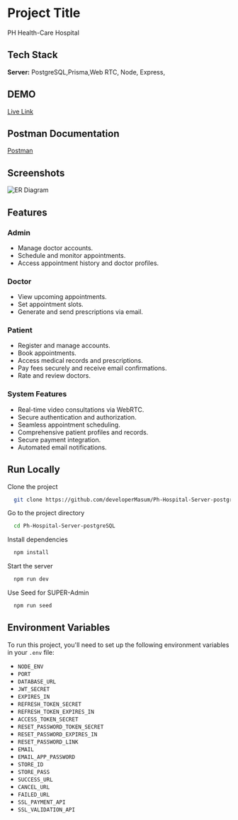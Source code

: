 
# Project Title

PH Health-Care Hospital


## Tech Stack

**Server:** PostgreSQL,Prisma,Web RTC, Node, Express,

## DEMO

[Live Link](https://linktodocumentation)


## Postman Documentation

[Postman](https://documenter.getpostman.com/view/31710966/2sA3BoYr6v)



## Screenshots

![ER Diagram](https://i.ibb.co/7XCdg3g/PH-Health-Care-ERD-2-page-0001.jpg)


## Features

### Admin
- Manage doctor accounts.
- Schedule and monitor appointments.
- Access appointment history and doctor profiles.

### Doctor
- View upcoming appointments.
- Set appointment slots.
- Generate and send prescriptions via email.

### Patient
- Register and manage accounts.
- Book appointments.
- Access medical records and prescriptions.
- Pay fees securely and receive email confirmations.
- Rate and review doctors.

### System Features
- Real-time video consultations via WebRTC.
- Secure authentication and authorization.
- Seamless appointment scheduling.
- Comprehensive patient profiles and records.
- Secure payment integration.
- Automated email notifications.





## Run Locally

Clone the project

```bash
  git clone https://github.com/developerMasum/Ph-Hospital-Server-postgreSQL
```


Go to the project directory

```bash
  cd Ph-Hospital-Server-postgreSQL
```

Install dependencies

```bash
  npm install
```

Start the server

```bash
  npm run dev
```

Use Seed for SUPER-Admin

```bash
  npm run seed
```

## Environment Variables

To run this project, you'll need to set up the following environment variables in your `.env` file:

- `NODE_ENV`
- `PORT`
- `DATABASE_URL`
- `JWT_SECRET`
- `EXPIRES_IN`
- `REFRESH_TOKEN_SECRET`
- `REFRESH_TOKEN_EXPIRES_IN`
- `ACCESS_TOKEN_SECRET`
- `RESET_PASSWORD_TOKEN_SECRET`
- `RESET_PASSWORD_EXPIRES_IN`
- `RESET_PASSWORD_LINK`
- `EMAIL`
- `EMAIL_APP_PASSWORD`
- `STORE_ID`
- `STORE_PASS`
- `SUCCESS_URL`
- `CANCEL_URL`
- `FAILED_URL`
- `SSL_PAYMENT_API`
- `SSL_VALIDATION_API`
